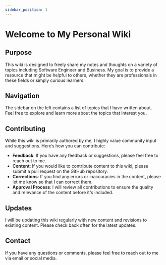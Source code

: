 ```yaml
---
sidebar_position: 1
---
```


# Welcome to My Personal Wiki

## Purpose
This wiki is designed to freely share my notes and thoughts on a variety of topics including Software Engineer and Business. My goal is to provide a resource that might be helpful to others, whether they are professionals in these fields or simply curious learners.

## Navigation
The sidebar on the left contains a list of topics that I have written about. Feel free to explore and learn more about the topics that interest you.

## Contributing
While this wiki is primarily authored by me, I highly value community input and suggestions. Here’s how you can contribute:
- **Feedback**: If you have any feedback or suggestions, please feel free to reach out to me.
- **Content**: If you would like to contribute content to this wiki, please submit a pull request on the GitHub repository.
- **Corrections**: If you find any errors or inaccuracies in the content, please let me know so that I can correct them.
- **Approval Process**: I will review all contributions to ensure the quality and relevance of the content before it's included.

## Updates
I will be updating this wiki regularly with new content and revisions to existing content. Please check back often for the latest updates.

## Contact
If you have any questions or comments, please feel free to reach out to me via email or social media.